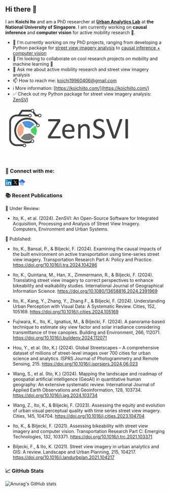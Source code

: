 ## Hi there 👋

I am **Koichi Ito** and am a PhD researcher at [**Urban Analytics Lab**](https://ual.sg/) at **the National University of Singapore**. I am currently working on **causal inference** and **computer vision** for active mobility research 🚴.

<!--
**koito19960406/koito19960406** is a ✨ _special_ ✨ repository because its `README.md` (this file) appears on your GitHub profile.

Here are some ideas to get you started:

- 🔭 I’m currently working on ...
- 🌱 I’m currently learning ...
- 👯 I’m looking to collaborate on ...
- 🤔 I’m looking for help with ...
- 💬 Ask me about ...
- 📫 How to reach me: ...
- 😄 Pronouns: ...
- ⚡ Fun fact: ...
-->
- 🔭 I'm currently working on my PhD projects, ranging from developing a Python package for [street view imagery analysis](https://github.com/koito19960406/ZenSVI) to [causal inference + computer vision](https://github.com/koito19960406/bike_svi)
- 👯 I’m looking to collaborate on cool research projects on mobility and machine learning 🔬
- 💬 Ask me about active mobility research and street view imagery analysis
- 📫 How to reach me: koichi19960406@gmail.com
- ℹ️ More information: [https://koichiito.com/](https://koichiito.com/)
- ✅ Check out my Python package for street view imagery analysis: [ZenSVI](https://github.com/koito19960406/ZenSVI)
<p align="left">
  <picture>
    <source media="(prefers-color-scheme: dark)" srcset="logo_zensvi_white2.png">
    <img src="logo_zensvi_fixed 2.png" alt="ZenSVI logo" width="400">
  </picture>
</p>
</br>

### 🤝 Connect with me:

<a href="https://www.linkedin.com/in/koichi-ito-651464161/"><img align="left" src="linkedin.png" alt="Koichi Ito | LinkedIn" width="21px"/></a>
<a href="https://x.com/KoichiIto12"><img align="left" src="x.png" alt="Koichi Ito | Twitter" width="21px"/></a>
<a href="https://scholar.google.com/citations?user=WE_g9_WsIAAC&hl=en"><img align="left" src="image.png" alt="Koichi Ito | Google Scholar" width="21px"/></a>
</br>

### 📚 Recent Publications

📝 Under Review:
- Ito, K., et al. (2024). ZenSVI: An Open-Source Software for Integrated Acquisition, Processing and Analysis of Street View Imagery. Computers, Environment and Urban Systems.

🔬 Published:
- Ito, K., Bansal, P., & Biljecki, F. (2024). Examining the causal impacts of the built environment on active transportation using time-series street view imagery. Transportation Research Part A: Policy and Practice. https://doi.org/10.1016/j.tra.2024.104286

- Ito, K., Quintana, M., Han, X., Zimmermann, R., & Biljecki, F. (2024). Translating street view imagery to correct perspectives to enhance bikeability and walkability studies. International Journal of Geographical Information Science. https://doi.org/10.1080/13658816.2024.2391969

- Ito, K., Kang, Y., Zhang, Y., Zhang F., & Biljecki, F. (2024). Understanding Urban Perception with Visual Data: A Systematic Review. Cities, 152, 105169. https://doi.org/10.1016/j.cities.2024.105169

- Fujiwara, K., Ito, K., Ignatius, M., & Biljecki, F. (2024). A panorama-based technique to estimate sky view factor and solar irradiance considering transmittance of tree canopies. Building and Environment, 266, 112071. https://doi.org/10.1016/j.buildenv.2024.112071

- Hou, Y., et al. (Ito, K.) (2024). Global Streetscapes – A comprehensive dataset of millions of street-level images over 700 cities for urban science and analytics. ISPRS Journal of Photogrammetry and Remote Sensing, 215. https://doi.org/10.1016/j.isprsjprs.2024.06.023

- Wang, S., et al. (Ito, K.) (2024). Mapping the landscape and roadmap of geospatial artificial intelligence (GeoAI) in quantitative human geography: An extensive systematic review. International Journal of Applied Earth Observations and Geoinformation, 128, 103734. https://doi.org/10.1016/j.jag.2024.103734

- Wang, Z., Ito, K., & Biljecki, F. (2023). Assessing the equity and evolution of urban visual perceptual quality with time series street view imagery. Cities, 145, 104704. https://doi.org/10.1016/j.cities.2023.104704

- Ito, K., & Biljecki, F. (2021). Assessing bikeability with street view imagery and computer vision. Transportation Research Part C: Emerging Technologies, 132, 103371. https://doi.org/10.1016/j.trc.2021.103371

- Biljecki, F., & Ito, K. (2021). Street view imagery in urban analytics and GIS: A review. Landscape and Urban Planning, 215, 104217. https://doi.org/10.1016/j.landurbplan.2021.104217


### 📈 GitHub Stats
![Anurag's GitHub stats](https://github-readme-stats.vercel.app/api?username=koito19960406&show_icons=true&theme=radical)


